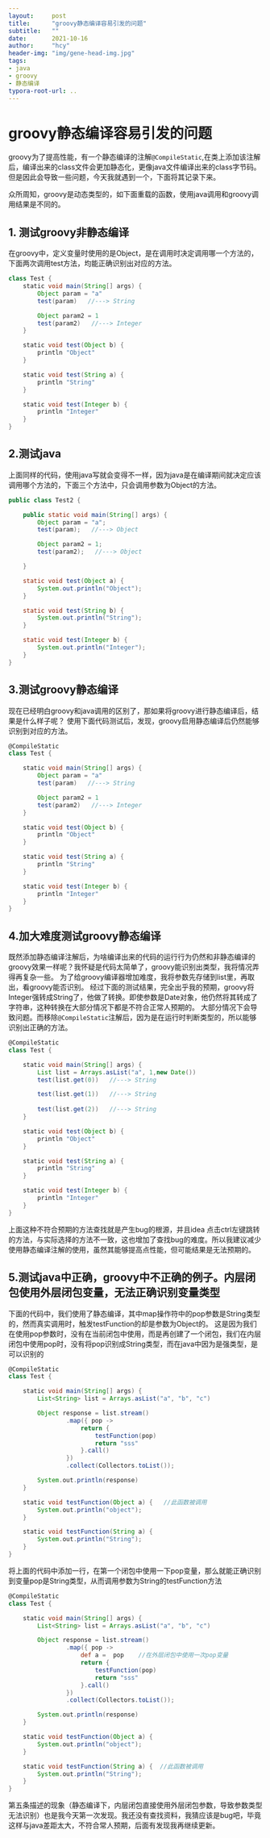```yaml
---
layout:     post
title:      "groovy静态编译容易引发的问题"
subtitle:   ""
date:       2021-10-16
author:     "hcy"
header-img: "img/gene-head-img.jpg"
tags:
- java
- groovy
- 静态编译
typora-root-url: ..
---
```



# groovy静态编译容易引发的问题


groovy为了提高性能，有一个静态编译的注解`@CompileStatic`,在类上添加该注解后，编译出来的class文件会更加静态化，更像java文件编译出来的class字节码。
但是因此会导致一些问题，今天我就遇到一个，下面将其记录下来。


众所周知，groovy是动态类型的，如下面重载的函数，使用java调用和groovy调用结果是不同的。


## 1. 测试groovy非静态编译
在groovy中，定义变量时使用的是Object，是在调用时决定调用哪一个方法的，下面两次调用test方法，均能正确识别出对应的方法。
```groovy
class Test {
    static void main(String[] args) {
        Object param = "a"
        test(param)   //---> String

        Object param2 = 1
        test(param2)   //---> Integer
    }

    static void test(Object b) {
        println "Object"
    }

    static void test(String a) {
        println "String"
    }

    static void test(Integer b) {
        println "Integer"
    }
}
```

## 2.测试java
上面同样的代码，使用java写就会变得不一样，因为java是在编译期间就决定应该调用哪个方法的，下面三个方法中，只会调用参数为Object的方法。

```java
public class Test2 {

    public static void main(String[] args) {
        Object param = "a";
        test(param);   //---> Object

        Object param2 = 1;
        test(param2);   //---> Object

    }

    static void test(Object a) {
        System.out.println("Object");
    }

    static void test(String b) {
        System.out.println("String");
    }

    static void test(Integer b) {
        System.out.println("Integer");
    }
}
```

## 3.测试groovy静态编译
现在已经明白groovy和java调用的区别了，那如果将groovy进行静态编译后，结果是什么样子呢？
使用下面代码测试后，发现，groovy启用静态编译后仍然能够识别到对应的方法。
```groovy
@CompileStatic
class Test {

    static void main(String[] args) {
        Object param = "a"
        test(param)   //---> String

        Object param2 = 1
        test(param2)   //---> Integer
    }

    static void test(Object b) {
        println "Object"
    }

    static void test(String a) {
        println "String"
    }

    static void test(Integer b) {
        println "Integer"
    }
}
```


## 4.加大难度测试groovy静态编译
既然添加静态编译注解后，为啥编译出来的代码的运行行为仍然和非静态编译的groovy效果一样呢？我怀疑是代码太简单了，groovy能识别出类型，我将情况弄得再复杂一些。
为了给groovy编译器增加难度，我将参数先存储到list里，再取出，看groovy能否识别。
经过下面的测试结果，完全出乎我的预期，groovy将Integer强转成String了，他做了转换。即使参数是Date对象，他仍然将其转成了字符串，这种转换在大部分情况下都是不符合正常人预期的。
大部分情况下会导致问题。而移除`@CompileStatic`注解后，因为是在运行时判断类型的，所以能够识别出正确的方法。

```groovy
@CompileStatic
class Test {

    static void main(String[] args) {
        List list = Arrays.asList("a", 1,new Date())
        test(list.get(0))   //---> String

        test(list.get(1))   //---> String
        
        test(list.get(2))   //---> String
    }

    static void test(Object b) {
        println "Object"
    }

    static void test(String a) {
        println "String"
    }

    static void test(Integer b) {
        println "Integer"
    }
}
```
上面这种不符合预期的方法查找就是产生bug的根源，并且idea 点击ctrl左键跳转的方法，与实际选择的方法不一致，这也增加了查找bug的难度。所以我建议减少使用静态编译注解的使用，虽然其能够提高点性能，但可能结果是无法预期的。



## 5.测试java中正确，groovy中不正确的例子。内层闭包使用外层闭包变量，无法正确识别变量类型

   下面的代码中，我们使用了静态编译，其中map操作符中的pop参数是String类型的，然而真实调用时，触发testFunction的却是参数为Object的。
这是因为我们在使用pop参数时，没有在当前闭包中使用，而是再创建了一个闭包，我们在内层闭包中使用pop时，没有将pop识别成String类型，而在java中因为是强类型，是可以识别的

```groovy
@CompileStatic
class Test {

    static void main(String[] args) {
        List<String> list = Arrays.asList("a", "b", "c")

        Object response = list.stream()
                .map({ pop ->
                    return {
                        testFunction(pop)
                        return "sss"
                    }.call()
                })
                .collect(Collectors.toList());

        System.out.println(response)
    }

    static void testFunction(Object a) {   //此函数被调用
        System.out.println("object");
    }

    static void testFunction(String a) {
        System.out.println("String");
    }
}

```


将上面的代码中添加一行，在第一个闭包中使用一下pop变量，那么就能正确识别到变量pop是String类型，从而调用参数为String的testFunction方法

```groovy
@CompileStatic
class Test {

    static void main(String[] args) {
        List<String> list = Arrays.asList("a", "b", "c")

        Object response = list.stream()
                .map({ pop ->
                    def a =  pop    //在外层闭包中使用一次pop变量
                    return {
                        testFunction(pop)
                        return "sss"
                    }.call()
                })
                .collect(Collectors.toList());

        System.out.println(response)
    }

    static void testFunction(Object a) {
        System.out.println("object");
    }

    static void testFunction(String a) {  //此函数被调用
        System.out.println("String");
    }
}

```


第五条描述的现象（静态编译下，内层闭包直接使用外层闭包参数，导致参数类型无法识别）也是我今天第一次发现。我还没有查找资料，我猜应该是bug吧，毕竟这样与java差距太大，不符合常人预期，后面有发现我再继续更新。

